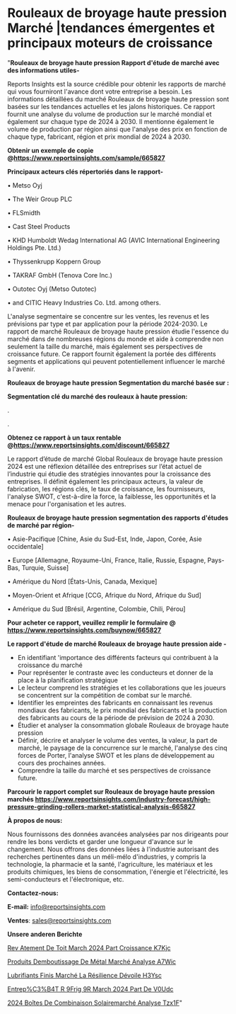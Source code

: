 # Rouleaux de broyage haute pression Marché |tendances émergentes et principaux moteurs de croissance

"<strong>Rouleaux de broyage haute pression Rapport d'étude de marché avec des informations utiles-</strong>

Reports Insights est la source crédible pour obtenir les rapports de marché qui vous fourniront l'avance dont votre entreprise a besoin. Les informations détaillées du marché Rouleaux de broyage haute pression sont basées sur les tendances actuelles et les jalons historiques. Ce rapport fournit une analyse du volume de production sur le marché mondial et également sur chaque type de 2024 à 2030. Il mentionne également le volume de production par région ainsi que l'analyse des prix en fonction de chaque type, fabricant, région et prix mondial de 2024 à 2030.

<strong><b>Obtenir un exemple de copie @</b></strong><a href=https://www.reportsinsights.com/sample/665827><strong><b>https://www.reportsinsights.com/sample/665827</b></strong></a>

<b>Principaux acteurs clés répertoriés dans le rapport-</b>

<b> </b>• Metso Oyj

• The Weir Group PLC

• FLSmidth

• Cast Steel Products

• KHD Humboldt Wedag International AG (AVIC International Engineering Holdings Pte. Ltd.)

• Thyssenkrupp Koppern Group

• TAKRAF GmbH (Tenova Core Inc.)

• Outotec Oyj (Metso Outotec)

• and CITIC Heavy Industries Co. Ltd. among others.

L'analyse segmentaire se concentre sur les ventes, les revenus et les prévisions par type et par application pour la période 2024-2030. Le rapport de marché Rouleaux de broyage haute pression étudie l'essence du marché dans de nombreuses régions du monde et aide à comprendre non seulement la taille du marché, mais également ses perspectives de croissance future. Ce rapport fournit également la portée des différents segments et applications qui peuvent potentiellement influencer le marché à l'avenir.

<strong>Rouleaux de broyage haute pression Segmentation du marché basée sur :</strong>

<strong> Segmentation clé du marché des rouleaux à haute pression: </strong>

.

.

<strong><b>Obtenez ce rapport à un taux rentable @</b></strong><a href=https://www.reportsinsights.com/discount/665827><strong><b>https://www.reportsinsights.com/discount/665827</b></strong></a>

Le rapport d’étude de marché Global Rouleaux de broyage haute pression 2024 est une réflexion détaillée des entreprises sur l’état actuel de l’industrie qui étudie des stratégies innovantes pour la croissance des entreprises. Il définit également les principaux acteurs, la valeur de fabrication, les régions clés, le taux de croissance, les fournisseurs, l'analyse SWOT, c'est-à-dire la force, la faiblesse, les opportunités et la menace pour l'organisation et les autres.

<strong>Rouleaux de broyage haute pression segmentation des rapports d'études de marché par région-</strong>

• Asie-Pacifique [Chine, Asie du Sud-Est, Inde, Japon, Corée, Asie occidentale]

• Europe [Allemagne, Royaume-Uni, France, Italie, Russie, Espagne, Pays-Bas, Turquie, Suisse]

• Amérique du Nord [États-Unis, Canada, Mexique]

• Moyen-Orient et Afrique [CCG, Afrique du Nord, Afrique du Sud]

• Amérique du Sud [Brésil, Argentine, Colombie, Chili, Pérou]

<strong>Pour acheter ce rapport, veuillez remplir le formulaire @   <a href=https://www.reportsinsights.com/buynow/665827>https://www.reportsinsights.com/buynow/665827</a></strong>

<strong>Le rapport d'étude de marché Rouleaux de broyage haute pression aide -</strong>
<ul>
  <li>En identifiant 'importance des différents facteurs qui contribuent à la croissance du marché</li>
  <li>Pour représenter le contraste avec les conducteurs et donner de la place à la planification stratégique</li>
  <li>Le lecteur comprend les stratégies et les collaborations que les joueurs se concentrent sur la compétition de combat sur le marché.</li>
  <li>Identifier les empreintes des fabricants en connaissant les revenus mondiaux des fabricants, le prix mondial des fabricants et la production des fabricants au cours de la période de prévision de 2024 à 2030.</li>
  <li>Étudier et analyser la consommation globale Rouleaux de broyage haute pression</li>
  <li>Définir, décrire et analyser le volume des ventes, la valeur, la part de marché, le paysage de la concurrence sur le marché, l'analyse des cinq forces de Porter, l'analyse SWOT et les plans de développement au cours des prochaines années.</li>
  <li>Comprendre la taille du marché et ses perspectives de croissance future.</li>
</ul>

<strong>Parcourir le rapport complet sur Rouleaux de broyage haute pression marchés <a href=https://www.reportsinsights.com/industry-forecast/high-pressure-grinding-rollers-market-statistical-analysis-665827>https://www.reportsinsights.com/industry-forecast/high-pressure-grinding-rollers-market-statistical-analysis-665827</a></strong>

<strong>À propos de nous:</strong>

Nous fournissons des données avancées analysées par nos dirigeants pour rendre les bons verdicts et garder une longueur d'avance sur le changement. Nous offrons des données liées à l'industrie autorisant des recherches pertinentes dans un méli-mélo d'industries, y compris la technologie, la pharmacie et la santé, l'agriculture, les matériaux et les produits chimiques, les biens de consommation, l'énergie et l'électricité, les semi-conducteurs et l'électronique, etc.

<strong>Contactez-nous:</strong>

<strong>E-mail:</strong> <a href=mailto:info@reportsinsights.com>info@reportsinsights.com</a>

<strong>Ventes</strong>: <a href=mailto:sales@reportsinsights.com>sales@reportsinsights.com</a>

<strong>Unsere anderen Berichte</strong>

<a href=https://www.linkedin.com/pulse/rev%C3%AAtement-de-toit-march%C3%A9-2024-part-croissance-k7kjc/>Rev Atement De Toit March 2024 Part Croissance K7Kjc</a>

<a href=https://www.linkedin.com/pulse/produits-demboutissage-de-métal-marché-analyse-a7wic/>Produits Demboutissage De Métal Marché Analyse A7Wic</a>

<a href=https://www.linkedin.com/pulse/lubrifiants-finis-marché-la-résilience-dévoile-h3ysc/>Lubrifiants Finis Marché La Résilience Dévoile H3Ysc</a>

<a href=https://www.linkedin.com/pulse/entrep%C3%B4t-r%C3%A9frig%C3%A9r%C3%A9-march%C3%A9-2024-part-de-v0udc/>Entrep%C3%B4T R 9Frig 9R March 2024 Part De V0Udc</a>

<a href=https://www.linkedin.com/pulse/2024-boîtes-de-combinaison-solairemarché-analyse-tzx1f/>2024 Boîtes De Combinaison Solairemarché Analyse Tzx1F</a>"
